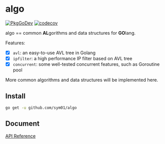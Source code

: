# algo

[![PkgGoDev](https://pkg.go.dev/badge/github.com/sym01/algo)](https://pkg.go.dev/github.com/sym01/algo)
[![codecov](https://codecov.io/gh/SYM01/algo/branch/main/graph/badge.svg?token=53JXZ8JNS4)](https://codecov.io/gh/SYM01/algo)


algo == common **AL**gorithms and data structures for **GO**lang.

Features:

- [x] `avl`: an easy-to-use AVL tree in Golang
- [x] `ipfilter`: a high performance IP filter based on AVL tree
- [x] `concurrent`: some well-tested concurrent features, such as Goroutine pool

More common algorithms and data structures will be implemented here.


## Install

```bash
go get -u github.com/sym01/algo
```


## Document

[API Reference](https://pkg.go.dev/github.com/sym01/algo)

